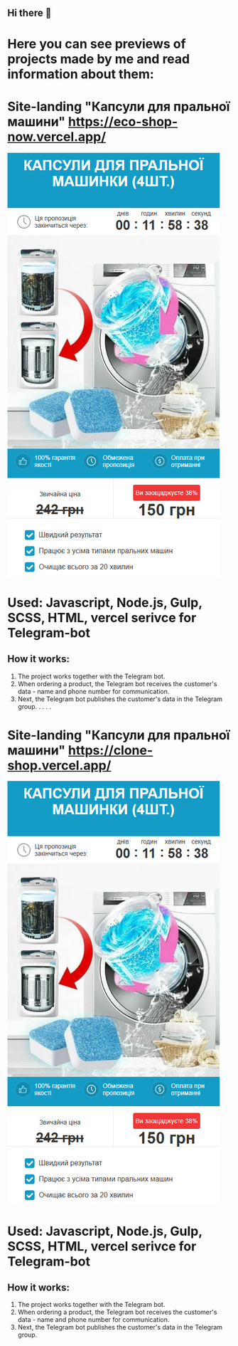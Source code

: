 ## Hi there 👋
# Here you can see previews of projects made by me and read information about them:

# Site-landing "Капсули для пральної машини" https://eco-shop-now.vercel.app/
![site-landing.png](images/site-landing.png)
# Used: Javascript, Node.js, Gulp, SCSS, HTML, vercel serivce for Telegram-bot
## How it works:
1. The project works together with the Telegram bot.
2. When ordering a product, the Telegram bot receives the customer's data - name and phone number for communication.
3. Next, the Telegram bot publishes the customer's data in the Telegram group.
.
.
.
.
# Site-landing "Капсули для пральної машини" https://clone-shop.vercel.app/
![site-landing.png](images/site-landing.png)
# Used: Javascript, Node.js, Gulp, SCSS, HTML, vercel serivce for Telegram-bot
## How it works:
1. The project works together with the Telegram bot.
2. When ordering a product, the Telegram bot receives the customer's data - name and phone number for communication.
3. Next, the Telegram bot publishes the customer's data in the Telegram group.


<!--
**codui/codui** is a ✨ _special_ ✨ repository because its `README.md` (this file) appears on your GitHub profile.

Here are some ideas to get you started:

- 🔭 I’m currently working on ...
- 🌱 I’m currently learning ...
- 👯 I’m looking to collaborate on ...
- 🤔 I’m looking for help with ...
- 💬 Ask me about ...
- 📫 How to reach me: ...
- 😄 Pronouns: ...
- ⚡ Fun fact: ...
-->
